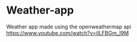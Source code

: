 # Weather-app
Weather app made using the openweathermap api 
https://www.youtube.com/watch?v=iILFBGm_I9M
